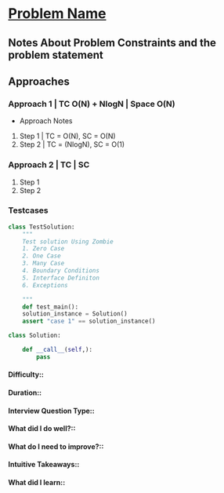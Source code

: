 # [Problem Name](link_to_problem)


## Notes About Problem Constraints and the problem statement

## Approaches


### Approach 1 | TC O(N) + NlogN | Space O(N)
- Approach Notes
1. Step 1 | TC = O(N), SC = O(N) 
2. Step 2 | TC = (NlogN), SC = O(1)

### Approach 2 | TC | SC
1. Step 1
2. Step 2


### Testcases
```python
class TestSolution:
    """
    Test solution Using Zombie
	1. Zero Case
	2. One Case
	3. Many Case
	4. Boundary Conditions
	5. Interface Definiton
	6. Exceptions 

    """
    def test_main():
	solution_instance = Solution()
	assert "case 1" == solution_instance()

class Solution:

	def __call__(self,):
		pass

```

#### Difficulty::
#### Duration::
#### Interview Question Type::
#### What did I do well?::
#### What do I need to improve?::
#### Intuitive Takeaways::
#### What did I learn::


